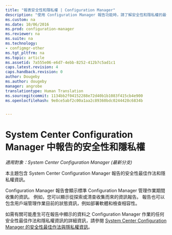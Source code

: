 ```yaml
---
title: "報表安全性和隱私權 | Configuration Manager"
description: "使用 Configuration Manager 報告功能時，請了解安全性和隱私權的最佳作法。"
ms.custom: na
ms.date: 10/06/2016
ms.prod: configuration-manager
ms.reviewer: na
ms.suite: na
ms.technology:
- configmgr-other
ms.tgt_pltfrm: na
ms.topic: article
ms.assetid: 7a555e06-e6d7-4ebb-8252-412b7c5ad1c1
caps.latest.revision: 4
caps.handback.revision: 0
author: Dougeby
ms.author: dougeby
manager: angrobe
translationtype: Human Translation
ms.sourcegitcommit: 1134bb2f04152288e72d40b1b1083f415cb4e900
ms.openlocfilehash: 9e8ce5abf2c00a1aa2c89360bdc0244428c6834b


---
```

# <a name="security-and-privacy-for-reporting-in-system-center-configuration-manager"></a>System Center Configuration Manager 中報告的安全性和隱私權

*適用對象：System Center Configuration Manager (最新分支)*

本主題包含 System Center Configuration Manager 報告的安全性最佳作法和隱私權資訊。  

 Configuration Manager 報告會顯示標準 Configuration Manager 管理作業期間收集的資訊。 例如，您可以顯示從探索或清查收集而來的資訊報告。 報告也可以包含用戶端管理作業目前的狀態資訊，例如部署軟體和檢查相容性。  

 如需有關可能產生可在報告中顯示的資料之 Configuration Manager 作業的任何安全性最佳作法和隱私權資訊的詳細資訊，請參閱 [System Center Configuration Manager 的安全性最佳作法與隱私權資訊](../../plan-design/security/security-best-practices-and-privacy-information.md)。  



<!--HONumber=Nov16_HO1-->



